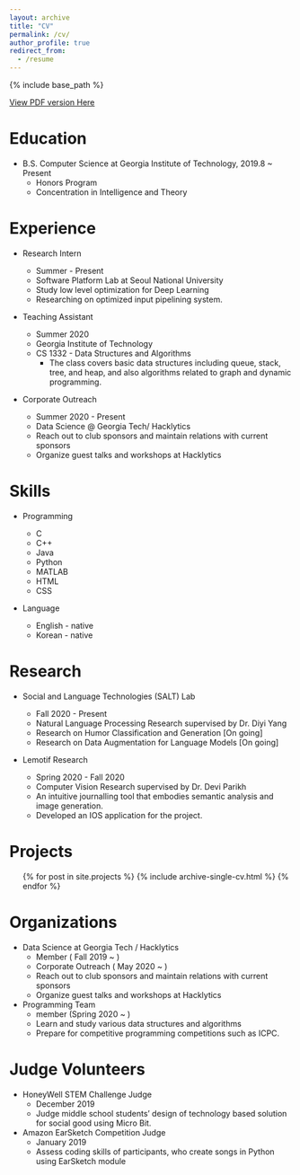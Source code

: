 ```yaml
---
layout: archive
title: "CV"
permalink: /cv/
author_profile: true
redirect_from:
  - /resume
---
```


{% include base_path %}

[View PDF version Here](http://academicpages.github.io/files/resume.pdf)

Education
======
* B.S. Computer Science at Georgia Institute of Technology, 2019.8 ~ Present
	* Honors Program
	* Concentration in Intelligence and Theory

  

Experience
======
* Research Intern
	* Summer - Present
	*  Software Platform Lab at Seoul National University
	* Study low level optimization for Deep Learning
	* Researching on optimized input pipelining system. 
  
* Teaching Assistant
	* Summer 2020
	* Georgia Institute of Technology
	* CS 1332 - Data Structures and Algorithms
		* The class covers basic data structures including queue, stack, tree, and heap, and also algorithms related to graph and dynamic programming. 

* Corporate Outreach
	* Summer 2020 - Present
	* Data Science @ Georgia Tech/ Hacklytics
	* Reach out to club sponsors and maintain relations with current sponsors
	* Organize guest talks and workshops at Hacklytics

Skills
======

* Programming
	* C
	* C++
	* Java
	* Python
	* MATLAB
	* HTML
	* CSS

* Language

	* English - native
	* Korean - native

Research
======
* Social and Language Technologies (SALT) Lab
	* Fall 2020 - Present
	* Natural Language Processing Research supervised by Dr. Diyi Yang
	* Research on Humor Classification and Generation [On going]
	* Research on Data Augmentation for Language Models [On going]

* Lemotif Research
	* Spring 2020 - Fall 2020
	* Computer Vision Research supervised by Dr. Devi Parikh
	* An intuitive journalling tool that embodies semantic analysis and image generation.
	* Developed an IOS application for the project.
  

Projects
======
  <ul>{% for post in site.projects %}
    {% include archive-single-cv.html %}
  {% endfor %}</ul>



Organizations
===
* Data Science at Georgia Tech / Hacklytics
	* Member ( Fall 2019 ~ ) 
	* Corporate Outreach ( May 2020 ~ )
	* Reach out to club sponsors and maintain relations with current sponsors
	* Organize guest talks and workshops at Hacklytics
* Programming Team
	* member (Spring 2020  ~ )
	* Learn and study various data structures and algorithms
	* Prepare for competitive programming competitions such as ICPC.

Judge Volunteers
===
* HoneyWell STEM Challenge Judge 
	* December 2019
	* Judge middle school students’ design of technology based solution for social good using Micro Bit.
* Amazon EarSketch Competition Judge
	* January 2019
	* Assess coding skills of participants, who create songs in Python using EarSketch module






<!-- 

Use later
Publications
======
  <ul>{% for post in site.publications %}
    {% include archive-single-cv.html %}
  {% endfor %}</ul>
  
Talks
======
  <ul>{% for post in site.talks %}
    {% include archive-single-talk-cv.html %}
  {% endfor %}</ul>
  
Teaching
======
  <ul>{% for post in site.teaching %}
    {% include archive-single-cv.html %}
  {% endfor %}</ul>
  
Service and leadership
======
* Currently signed in to 43 different slack teams -->
